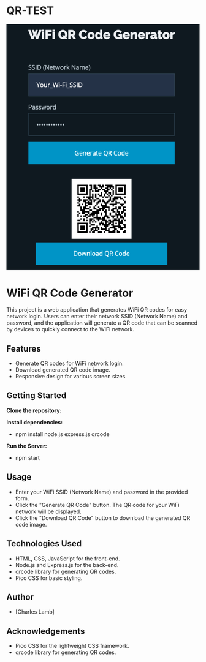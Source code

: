 # QR-TEST

![screen shot](./public/Screen%20Shot%202023-08-11%20at%2010.23.39%20PM.png)

# WiFi QR Code Generator

This project is a web application that generates WiFi QR codes for easy network login. Users can enter their network SSID (Network Name) and password, and the application will generate a QR code that can be scanned by devices to quickly connect to the WiFi network.

## Features

- Generate QR codes for WiFi network login.
- Download generated QR code image.
- Responsive design for various screen sizes.

## Getting Started

**Clone the repository:**

**Install dependencies:**

- npm install node.js express.js qrcode

**Run the Server:**

- npm start

## Usage

- Enter your WiFi SSID (Network Name) and password in the provided form.
- Click the "Generate QR Code" button.
  The QR code for your WiFi network will be displayed.
- Click the "Download QR Code" button to download the generated QR code image.

## Technologies Used

- HTML, CSS, JavaScript for the front-end.
- Node.js and Express.js for the back-end.
- qrcode library for generating QR codes.
- Pico CSS for basic styling.

## Author

- [Charles Lamb]

## Acknowledgements

- Pico CSS for the lightweight CSS framework.
- qrcode library for generating QR codes.
